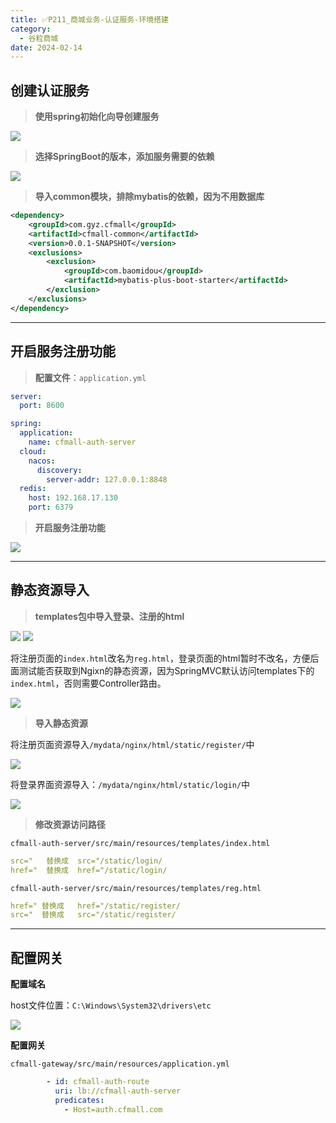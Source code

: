 ```yaml
---
title: ✅P211_商城业务-认证服务-环境搭建
category:
  - 谷粒商城
date: 2024-02-14
---
```


<!-- more -->

## 创建认证服务

> **使用spring初始化向导创建服务**


![](https://cfmall-hello.oss-cn-beijing.aliyuncs.com/images/202304/202304071037171.png#id=n4pCJ&originHeight=619&originWidth=733&originalType=binary&ratio=1&rotation=0&showTitle=false&status=done&style=none&title=#id=fSUq9&originHeight=619&originWidth=733&originalType=binary&ratio=1&rotation=0&showTitle=false&status=done&style=none&title=)

> **选择SpringBoot的版本，添加服务需要的依赖**


![](https://cfmall-hello.oss-cn-beijing.aliyuncs.com/images/202304/202304071046563.png#id=w8J9B&originHeight=675&originWidth=825&originalType=binary&ratio=1&rotation=0&showTitle=false&status=done&style=none&title=#id=rGcYT&originHeight=675&originWidth=825&originalType=binary&ratio=1&rotation=0&showTitle=false&status=done&style=none&title=)

> **导入common模块，排除mybatis的依赖，因为不用数据库**


```xml
<dependency>
    <groupId>com.gyz.cfmall</groupId>
    <artifactId>cfmall-common</artifactId>
    <version>0.0.1-SNAPSHOT</version>
    <exclusions>
        <exclusion>
            <groupId>com.baomidou</groupId>
            <artifactId>mybatis-plus-boot-starter</artifactId>
        </exclusion>
    </exclusions>
</dependency>
```

---

## 开启服务注册功能

> **配置文件**：`application.yml`


```yaml
server:
  port: 8600

spring:
  application:
    name: cfmall-auth-server
  cloud:
    nacos:
      discovery:
        server-addr: 127.0.0.1:8848
  redis:
    host: 192.168.17.130
    port: 6379
```

> **开启服务注册功能**


![](https://cfmall-hello.oss-cn-beijing.aliyuncs.com/images/202304/202304071049808.png#id=WM3IE&originHeight=233&originWidth=1130&originalType=binary&ratio=1&rotation=0&showTitle=false&status=done&style=none&title=#id=pywt6&originHeight=233&originWidth=1130&originalType=binary&ratio=1&rotation=0&showTitle=false&status=done&style=none&title=)

---

## 静态资源导入

> **templates包中导入登录、注册的html**


![](https://cfmall-hello.oss-cn-beijing.aliyuncs.com/img/202304/image-20230408091820667.png#id=rwt71&originHeight=304&originWidth=804&originalType=binary&ratio=1&rotation=0&showTitle=false&status=done&style=none&title=#id=gkzNP&originHeight=304&originWidth=804&originalType=binary&ratio=1&rotation=0&showTitle=false&status=done&style=none&title=)
![](https://cfmall-hello.oss-cn-beijing.aliyuncs.com/img/202304/image-20230408091835656.png#id=yncpo&originHeight=222&originWidth=797&originalType=binary&ratio=1&rotation=0&showTitle=false&status=done&style=none&title=#id=xb5Si&originHeight=222&originWidth=797&originalType=binary&ratio=1&rotation=0&showTitle=false&status=done&style=none&title=)

将注册页面的`index.html`改名为`reg.html`，登录页面的html暂时不改名，方便后面测试能否获取到Ngixn的静态资源，因为SpringMVC默认访问templates下的`index.html`，否则需要Controller路由。

![](https://cfmall-hello.oss-cn-beijing.aliyuncs.com/img/202312/f884625353c063866beedd84222ae60e.png#id=sGUcZ&originHeight=381&originWidth=329&originalType=binary&ratio=1&rotation=0&showTitle=false&status=done&style=none&title=)

> **导入静态资源**


将注册页面资源导入`/mydata/nginx/html/static/register/`中

![](https://cfmall-hello.oss-cn-beijing.aliyuncs.com/img/202312/469770600b240a33c991a231fa78c405.png#id=TAASJ&originHeight=237&originWidth=990&originalType=binary&ratio=1&rotation=0&showTitle=false&status=done&style=none&title=)

将登录界面资源导入：`/mydata/nginx/html/static/login/`中

![](https://cfmall-hello.oss-cn-beijing.aliyuncs.com/img/202312/006c8f5bc43d03464c6ce884a4ef894f.png#id=mPbnG&originHeight=162&originWidth=976&originalType=binary&ratio=1&rotation=0&showTitle=false&status=done&style=none&title=)

> **修改资源访问路径**

`cfmall-auth-server/src/main/resources/templates/index.html`
```yaml
src="   替换成  src="/static/login/
href="  替换成  href="/static/login/
```
`cfmall-auth-server/src/main/resources/templates/reg.html`
```yaml
href=" 替换成   href="/static/register/
src="  替换成	 src="/static/register/
```

---

## 配置网关

**配置域名**

host文件位置：`C:\Windows\System32\drivers\etc`

![](https://cfmall-hello.oss-cn-beijing.aliyuncs.com/img/202312/96809870f5aefd18fb2dd2056dcaea61.png#id=VuB89&originHeight=87&originWidth=308&originalType=binary&ratio=1&rotation=0&showTitle=false&status=done&style=none&title=)

**配置网关**

`cfmall-gateway/src/main/resources/application.yml`

```yaml
        - id: cfmall-auth-route
          uri: lb://cfmall-auth-server
          predicates:
            - Host=auth.cfmall.com
```
